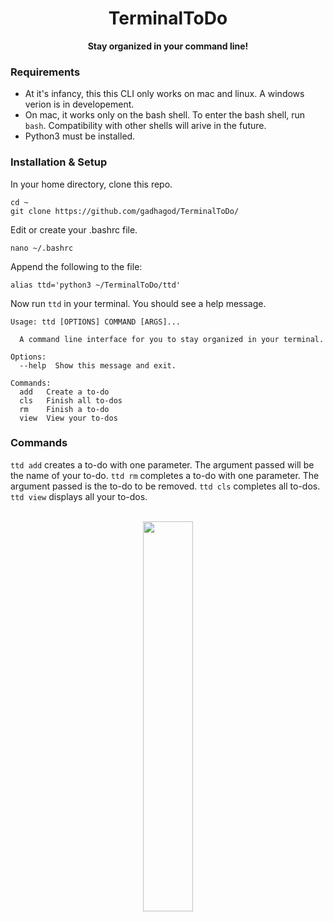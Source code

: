 <h1 align="center">TerminalToDo</h1>
<p align="center"><b>Stay organized in your command line!</b></p>

<h3>Requirements</h3>
<ul>
  <li>At it's infancy, this this CLI only works on mac and linux. A windows verion is in developement. </li>
  <li>On mac, it works only on the bash shell. To enter the bash shell, run <code>bash</code>. Compatibility with other shells will arive in the future.</li>
  <li>Python3 must be installed.</li>
</ul>

<h3>Installation & Setup</h3>
In your home directory, clone this repo.

    cd ~
    git clone https://github.com/gadhagod/TerminalToDo/
Edit or create your .bashrc file.

    nano ~/.bashrc
Append the following to the file:
    
    alias ttd='python3 ~/TerminalToDo/ttd'
Now run <code>ttd</code> in your terminal. You should see a help message.<br>
```
Usage: ttd [OPTIONS] COMMAND [ARGS]...

  A command line interface for you to stay organized in your terminal.

Options:
  --help  Show this message and exit.

Commands:
  add   Create a to-do
  cls   Finish all to-dos
  rm    Finish a to-do
  view  View your to-dos
```
<h3>Commands</h3>
<code>ttd add</code> creates a to-do with one parameter. The argument passed will be the name of your to-do.
<code>ttd rm</code> completes a to-do with one parameter. The argument passed is the to-do to be removed.
<code>ttd cls</code> completes all to-dos.
<code>ttd view</code> displays all your to-dos.
<br><br><p align="center">
  <a href="http://gadhagod.repl.co/"><img src="Logos/logo.png" legnth=40% width=40%></a>
</p>
